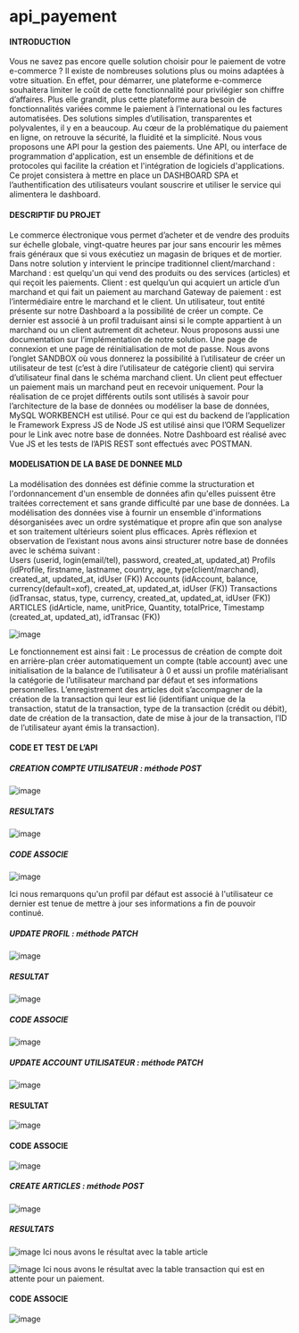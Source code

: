 # api_payement
#### INTRODUCTION
Vous ne savez pas encore quelle solution choisir pour le paiement de votre e-commerce ? Il existe de nombreuses solutions plus ou moins adaptées à votre situation. En effet, pour démarrer, une plateforme e-commerce souhaitera limiter le coût de cette fonctionnalité pour privilégier son chiffre d’affaires. Plus elle grandit, plus cette plateforme aura besoin de fonctionnalités variées comme le paiement à l’international ou les factures automatisées.
Des solutions simples d’utilisation, transparentes et polyvalentes, il y en a beaucoup. Au cœur de la problématique du paiement en ligne, on retrouve la sécurité, la fluidité et la simplicité. Nous vous proposons une API pour la gestion des paiements. Une API, ou interface de programmation d'application, est un ensemble de définitions et de protocoles qui facilite la création et l'intégration de logiciels d'applications.
Ce projet consistera à mettre en place un DASHBOARD SPA et l’authentification des utilisateurs voulant souscrire et utiliser le service qui alimentera le dashboard.
#### DESCRIPTIF DU PROJET
Le commerce électronique vous permet d’acheter et de vendre des produits sur échelle globale, vingt-quatre heures par jour sans encourir les mêmes frais généraux que si vous exécutiez un magasin de briques et de mortier. Dans notre solution y intervient le principe traditionnel client/marchand : 
Marchand : est quelqu'un qui vend des produits ou des services (articles) et qui reçoit les paiements. 
Client : est quelqu’un qui acquiert un article d’un marchand et qui fait un paiement au marchand Gateway de paiement : est l’intermédiaire entre le marchand et le client.
Un utilisateur, tout entité présente sur notre Dashboard a la possibilité de créer un compte. Ce dernier est associé à un profil traduisant ainsi si le compte appartient à un marchand ou un client autrement dit acheteur. Nous proposons aussi une documentation sur l’implémentation de notre solution. Une page de connexion et une page de réinitialisation de mot de passe. Nous avons l’onglet SANDBOX où vous donnerez la possibilité à l’utilisateur de créer un utilisateur de test (c’est à dire l’utilisateur de catégorie client) qui servira d’utilisateur final dans le schéma marchand client. Un client peut effectuer un paiement mais un marchand peut en recevoir uniquement.
Pour la réalisation de ce projet différents outils sont utilisés à savoir pour l’architecture de la base de données ou modéliser la base de données, MySQL WORKBENCH est utilisé. Pour ce qui est du backend de l’application le Framework Express JS de Node JS est utilisé ainsi que l’ORM Sequelizer pour le Link avec notre base de données. Notre Dashboard est réalisé avec Vue JS et les tests de l’APIS REST sont effectués avec POSTMAN.
#### MODELISATION DE LA BASE DE DONNEE MLD 
La modélisation des données est définie comme la structuration et l'ordonnancement d'un ensemble de données afin qu'elles puissent être traitées correctement et sans grande difficulté par une base de données.
La modélisation des données vise à fournir un ensemble d'informations désorganisées avec un ordre systématique et propre afin que son analyse et son traitement ultérieurs soient plus efficaces. Après réflexion et observation de l’existant nous avons ainsi structurer notre base de données avec le schéma suivant :  
 	Users (userid, login(email/tel), password, created_at, updated_at)
 	Profils (idProfile, firstname, lastname, country, age, type(client/marchand), created_at, updated_at, idUser (FK))
 	Accounts (idAccount, balance, currency(default=xof), created_at, updated_at, idUser (FK))
 	Transactions (idTransac, status, type, currency, created_at, updated_at, idUser (FK))
 	ARTICLES (idArticle, name, unitPrice, Quantity, totalPrice, Timestamp (created_at, updated_at), idTransac (FK))
  
![image](https://user-images.githubusercontent.com/81360602/182477996-552ad792-5b13-4165-ad53-411ae121f42e.png)

Le fonctionnement est ainsi fait : Le processus de création de compte doit en arrière-plan créer automatiquement un compte (table account) avec une initialisation de la balance de l’utilisateur à 0 et aussi un profile matérialisant la catégorie de l’utilisateur marchand par défaut et ses informations personnelles. L’enregistrement des articles doit s’accompagner de la création de la transaction qui leur est lié (identifiant unique de la transaction, statut de la transaction, type de la transaction (crédit ou débit), date de création de la transaction, date de mise à jour de la transaction, l’ID de l’utilisateur ayant émis la transaction).

#### CODE ET TEST DE L’API
#####  	CREATION COMPTE UTILISATEUR : méthode POST
![image](https://user-images.githubusercontent.com/81360602/182478965-e1ad58a5-e1f7-45ea-9ab5-a9dfdb47254b.png)

##### RESULTATS
![image](https://user-images.githubusercontent.com/81360602/182479882-d60bd686-c21c-43aa-b100-cf5611f3e901.png)

##### CODE ASSOCIE
![image](https://user-images.githubusercontent.com/81360602/182481868-f36d3b4d-866a-4e11-bc69-3c8bc10a16f8.png)

Ici nous remarquons qu'un profil par défaut est associé à l'utilisateur ce dernier est tenue de mettre à jour ses informations a fin de pouvoir continué.

##### UPDATE PROFIL : méthode PATCH
![image](https://user-images.githubusercontent.com/81360602/182480834-e34d020e-6f30-417c-a171-30eaa95e407f.png)

##### RESULTAT
![image](https://user-images.githubusercontent.com/81360602/182480989-7fe4d403-f0d0-4d0a-b13b-9ac1a2ac2b6b.png)

##### CODE ASSOCIE
![image](https://user-images.githubusercontent.com/81360602/182481037-de39341c-2b76-4598-8111-a78b1671526d.png)

#####  	UPDATE ACCOUNT UTILISATEUR : méthode PATCH
![image](https://user-images.githubusercontent.com/81360602/182481144-39ac09bc-db36-4c96-8000-40b0500ed04d.png)

#### RESULTAT
![image](https://user-images.githubusercontent.com/81360602/182481186-4bfb4d77-1851-4dd5-9f99-2366bc6db45d.png)

#### CODE ASSOCIE

![image](https://user-images.githubusercontent.com/81360602/182481228-cbd8e758-9130-4b26-a80d-39bb968588b7.png)

#####  	CREATE ARTICLES : méthode POST

![image](https://user-images.githubusercontent.com/81360602/182501269-c23f4be9-9cf1-4f01-8c90-411348981ae9.png)

##### RESULTATS
![image](https://user-images.githubusercontent.com/81360602/182501340-06035596-bf13-4b69-b103-748dafb2a01c.png)
Ici nous avons le résultat avec la table article

![image](https://user-images.githubusercontent.com/81360602/182501393-8d21c8b9-341a-4428-b81a-007676487478.png)
Ici nous avons le résultat avec la table transaction qui est en attente pour un paiement.

#### CODE ASSOCIE
![image](https://user-images.githubusercontent.com/81360602/182501735-7651b167-1ab3-4e38-9009-9dc8f0da46be.png)











